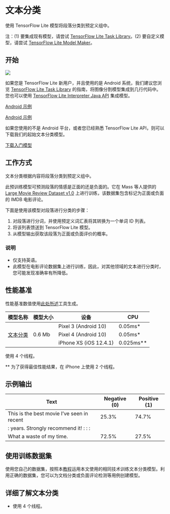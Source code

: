 # 文本分类

使用 TensorFlow Lite 模型将段落分类到预定义组中。

注：(1) 要集成现有模型，请尝试 [TensorFlow Lite Task Library](https://www.tensorflow.org/lite/inference_with_metadata/task_library/nl_classifier)。(2) 要自定义模型，请尝试 [TensorFlow Lite Model Maker](https://www.tensorflow.org/lite/models/modify/model_maker/text_classification)。

## 开始


<img src="images/screenshot.gif" class="attempt-right" style="max-width: 300px">

如果您是 TensorFlow Lite 新用户，并且使用的是 Android 系统，我们建议您浏览 [TensorFlow Lite Task Library](../../inference_with_metadata/task_library/nl_classifier) 的指南，将图像分割模型集成到几行代码中。您也可以使用 [TensorFlow Lite Interpreter Java API](../../guide/inference#load_and_run_a_model_in_java) 集成模型。

<a class="button button-primary" href="https://github.com/tensorflow/examples/tree/master/lite/examples/text_classification/android">Android 示例</a>

<a class="button button-primary" href="https://github.com/tensorflow/examples/tree/master/lite/examples/text_classification/android">Android 示例</a>

如果您使用的不是 Android 平台，或者您已经熟悉 <a>TensorFlow Lite API</a>，则可以下载我们的起始文本分类模型。

<a class="button button-primary" href="https://storage.googleapis.com/download.tensorflow.org/models/tflite/text_classification/text_classification_v2.tflite">下载入门模型</a>

## 工作方式

文本分类根据内容将段落分类到预定义组中。

此预训练模型可预测段落的情感是正面的还是负面的。它在 Mass 等人提供的 [Large Movie Review Dataset v1.0](http://ai.stanford.edu/~amaas/data/sentiment/) 上进行训练，该数据集包含标记为正面或负面的 IMDB 电影评论。

下面是使用该模型对段落进行分类的步骤：

1. 对段落进行分词，并使用预定义词汇表将其转换为一个单词 ID 列表。
2. 将该列表馈送到 TensorFlow Lite 模型。
3. 从模型输出获取该段落为正面或负面评价的概率。

### 说明

- 仅支持英语。
- 此模型在电影评论数据集上进行训练，因此，对其他领域的文本进行分类时，您可能发现准确率有所降低。

## 性能基准

性能基准数值使用[此处所述](https://www.tensorflow.org/lite/performance/benchmarks)工具生成。

<table>
  <thead>
    <tr>
      <th>模型名称</th>
      <th>模型大小</th>
      <th>设备</th>
      <th>CPU</th>
    </tr>
  </thead>
  <tr>
    <td rowspan="3"><a href="https://storage.googleapis.com/download.tensorflow.org/models/tflite/text_classification/text_classification.tflite">文本分类</a></td>
    <td rowspan="3">       0.6 Mb</td>
    <td>Pixel 3 (Android 10)</td>
    <td>0.05ms*</td>
  </tr>
   <tr>
     <td>Pixel 4 (Android 10)</td>
    <td>0.05ms*</td>
  </tr>
   <tr>
     <td>iPhone XS (iOS 12.4.1)</td>
    <td>0.025ms**</td>
  </tr>
</table>

使用 4 个线程。

** 为了获得最佳性能结果，在 iPhone 上使用 2 个线程。

## 示例输出

Text | Negative (0) | Positive (1)
--- | --- | ---
This is the best movie I’ve seen in recent | 25.3% | 74.7%
: years. Strongly recommend it!              :              :              : |  |
What a waste of my time. | 72.5% | 27.5%

## 使用训练数据集

使用您自己的数据集，按照本[教程](https://www.tensorflow.org/lite/models/modify/model_maker/text_classification)运用本文使用的相同技术训练文本分类模型。利用正确的数据集，您可以为文档分类或负面评论检测等用例创建模型。

## 详细了解文本分类

- 使用 4 个线程。
